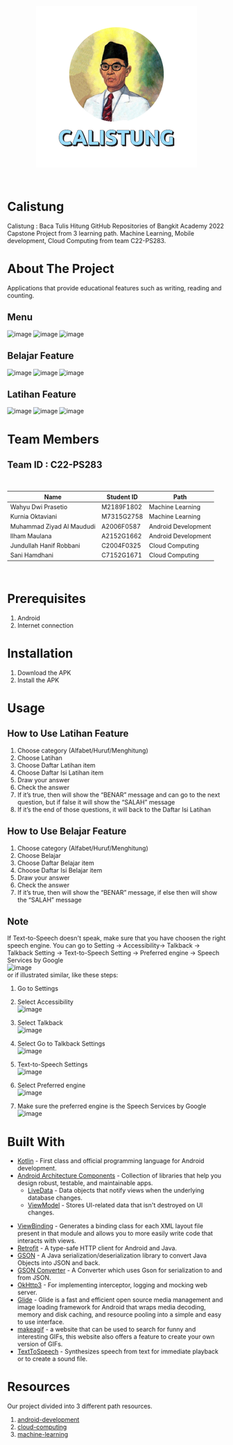 <br />
<p align="center">
  <a href="#">
    <img src="app/src/main/res/drawable/logo.png">
  </a>
</p>
<br>


# Calistung
Calistung : Baca Tulis Hitung GitHub Repositories of Bangkit Academy 2022 Capstone Project from 3 learning path. Machine Learning, Mobile development, Cloud Computing from team C22-PS283.


# About The Project
Applications that provide educational features such as writing, reading and counting.
## Menu
![image](https://user-images.githubusercontent.com/64635497/173225281-2d5faedb-905a-48cf-b62b-ca8d99a5985a.png)
![image](https://user-images.githubusercontent.com/64635497/173225285-355623d8-69ca-4918-9857-34adb12de9be.png)
![image](https://user-images.githubusercontent.com/64635497/173225286-9a3c72e9-843f-4f95-9ddc-f5f81fce758b.png)
## Belajar Feature
![image](https://user-images.githubusercontent.com/64635497/173225292-e3cb07c8-97fa-4f46-b943-22ead0d1e890.png)
![image](https://user-images.githubusercontent.com/64635497/173225296-12bb3f8a-52db-48e1-a522-c10c0a61760d.png)
![image](https://user-images.githubusercontent.com/64635497/173225298-71edcf5a-8628-46a8-8f29-de0a1f70765c.png)
## Latihan Feature
![image](https://user-images.githubusercontent.com/64635497/173225301-50264edc-ea8a-4557-9504-cc8d2916ad37.png)
![image](https://user-images.githubusercontent.com/64635497/173225304-beb2f9b3-5926-4a19-9ae7-955b717f6f7f.png)
![image](https://user-images.githubusercontent.com/64635497/173225308-17878f81-03c4-4c9e-840c-d25321319a31.png)



# Team Members

## Team ID : C22-PS283
<br>

| Name                      | Student ID   | Path                |
| ------------------------- | ------------ | ------------------- |
| Wahyu Dwi Prasetio        | M2189F1802   | Machine Learning    |
| Kurnia Oktaviani          | M7315G2758   | Machine Learning    |
| Muhammad Ziyad Al Maududi | A2006F0587   | Android Development |
| Ilham Maulana             | A2152G1662   | Android Development |
| Jundullah Hanif Robbani   | C2004F0325   | Cloud Computing     |
| Sani Hamdhani             | C7152G1671   | Cloud Computing     |

<br>


# Prerequisites
1. Android 
2. Internet connection
  
  
# Installation
1. Download the APK 
2. Install the APK


# Usage
## How to Use Latihan Feature
1. Choose category (Alfabet/Huruf/Menghitung)
2. Choose Latihan
3. Choose Daftar Latihan item
4. Choose Daftar Isi Latihan item
5. Draw your answer
6. Check the answer
7. If it’s true, then will show the “BENAR” message and can go to the next question, but if false it will show the “SALAH” message
8. If it’s the end of those questions, it will back to the Daftar Isi Latihan

## How to Use Belajar Feature
1. Choose category (Alfabet/Huruf/Menghitung)
2. Choose Belajar
3. Choose Daftar Belajar item
4. Choose Daftar Isi Belajar item
5. Draw your answer
6. Check the answer
7. If it’s true, then will show the “BENAR” message, if else then will show the “SALAH” message

## Note
If Text-to-Speech doesn't speak, make sure that you have choosen the right speech engine. You can go to Setting -> Accessibility-> Talkback -> Talkback Setting -> Text-to-Speech Setting -> Preferred engine -> Speech Services by Google<br>
![image](https://user-images.githubusercontent.com/64635497/173274680-0ad98397-6224-4522-95ff-137d51d94663.png)
<br>
or if illustrated similar, like these steps:
1. Go to Settings
2. Select Accessibility<br>![image](https://user-images.githubusercontent.com/64635497/173274501-1eeb7a0c-7ec7-4f76-a082-d2c5b0265abb.png)

3. Select Talkback<br>![image](https://user-images.githubusercontent.com/64635497/173274505-b95d5c73-6406-45e0-b2c4-29327dd9c8b7.png)

4. Select Go to Talkback Settings<br>![image](https://user-images.githubusercontent.com/64635497/173274530-ea99354e-6a63-4e51-9c5c-7da34f7b99c7.png)

5. Text-to-Speech Settings<br>![image](https://user-images.githubusercontent.com/64635497/173274538-a1813952-0a16-4fbc-beb6-1a281f52b625.png)

6. Select Preferred engine<br>![image](https://user-images.githubusercontent.com/64635497/173274547-ca676fc9-653a-4687-8414-8f996f28e575.png)

7. Make sure the preferred engine is the Speech Services by Google<br>![image](https://user-images.githubusercontent.com/64635497/173274563-df5fd0d5-5929-4413-8698-30623122ec60.png)




# Built With
- [Kotlin](https://kotlinlang.org/) - First class and official programming language for Android development.
- [Android Architecture Components](https://developer.android.com/topic/libraries/architecture) - Collection of libraries that help you design robust, testable, and maintainable apps.
  - [LiveData](https://developer.android.com/topic/libraries/architecture/livedata) - Data objects that notify views when the underlying database changes.
  - [ViewModel](https://developer.android.com/topic/libraries/architecture/viewmodel) - Stores UI-related data that isn't destroyed on UI changes.
<!--   - [Room](https://developer.android.com/jetpack/androidx/releases/room) - The Room persistence library provides an abstraction layer over SQLite to allow for more robust database access while harnessing the full power of SQLite.  -->
  - [ViewBinding](https://developer.android.com/topic/libraries/view-binding) - Generates a binding class for each XML layout file present in that module and allows you to more easily write code that interacts with views.
- [Retrofit](https://square.github.io/retrofit/) - A type-safe HTTP client for Android and Java.
- [GSON](https://github.com/google/gson) - A Java serialization/deserialization library to convert Java Objects into JSON and back.
- [GSON Converter](https://github.com/square/retrofit/tree/master/retrofit-converters/gson) - A Converter which uses Gson for serialization to and from JSON.
- [OkHttp3](https://github.com/square/okhttp) -  For implementing interceptor, logging and mocking web server.
- [Glide](https://github.com/bumptech/glide) - Glide is a fast and efficient open source media management and image loading framework for Android that wraps media decoding, memory and disk caching, and resource pooling into a simple and easy to use interface.
- [makeagif](https://makeagif.com/user/SeijiKun/popular/1) - a website that can be used to search for funny and interesting GIFs, this website also offers a feature to create your own version of GIFs.
- [TextToSpeech](https://developer.android.com/reference/android/speech/tts/TextToSpeech) - Synthesizes speech from text for immediate playback or to create a sound file.


# Resources
Our project divided into 3 different path resources.
1. [android-development](https://github.com/chino-ai/calistung)
2. [cloud-computing](https://github.com/wdprsto/Calistung_processing)
3. [machine-learning](https://github.com/jundi77/c22-ps283-backend)
